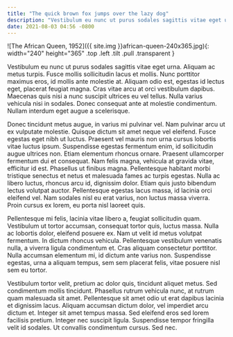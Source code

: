 ```yaml
---
title: "The quick brown fox jumps over the lazy dog"
description: "Vestibulum eu nunc ut purus sodales sagittis vitae eget urna. Aliquam ac metus turpis. Fusce mollis sollicitudin lacus et mollis."
date: 2021-08-03 04:56 -0800
---
```


![The African Queen, 1952]({{ site.img }}african-queen-240x365.jpg){: width="240" height="365" .top .left .tilt .pull .transparent }

Vestibulum eu nunc ut purus sodales sagittis vitae eget urna. Aliquam ac metus turpis. Fusce mollis sollicitudin lacus et mollis. Nunc porttitor maximus eros, id mollis ante molestie at. Aliquam odio est, egestas id lectus eget, placerat feugiat magna. Cras vitae arcu at orci vestibulum dapibus. Maecenas quis nisi a nunc suscipit ultrices eu vel tellus. Nulla varius vehicula nisi in sodales. Donec consequat ante at molestie condimentum. Nullam interdum eget augue a scelerisque.

Donec tincidunt metus augue, in varius mi pulvinar vel. Nam pulvinar arcu ut ex vulputate molestie. Quisque dictum sit amet neque vel eleifend. Fusce egestas eget nibh ut luctus. Praesent vel mauris non urna cursus lobortis vitae luctus ipsum. Suspendisse egestas fermentum enim, id sollicitudin augue ultrices non. Etiam elementum rhoncus ornare. Praesent ullamcorper fermentum dui et consequat. Nam felis magna, vehicula at gravida vitae, efficitur id est. Phasellus ut finibus magna. Pellentesque habitant morbi tristique senectus et netus et malesuada fames ac turpis egestas. Nulla ac libero luctus, rhoncus arcu id, dignissim dolor. Etiam quis justo bibendum lectus volutpat auctor. Pellentesque egestas lacus massa, id lacinia orci eleifend vel. Nam sodales nisl eu erat varius, non luctus massa viverra. Proin cursus ex lorem, eu porta nisl laoreet quis.

Pellentesque mi felis, lacinia vitae libero a, feugiat sollicitudin quam. Vestibulum ut tortor accumsan, consequat tortor quis, luctus massa. Nulla ac lobortis dolor, eleifend posuere ex. Nam ut velit id metus volutpat fermentum. In dictum rhoncus vehicula. Pellentesque vestibulum venenatis nulla, a viverra ligula condimentum et. Cras aliquam consectetur porttitor. Nulla accumsan elementum mi, id dictum ante varius non. Suspendisse egestas, urna a aliquam tempus, sem sem placerat felis, vitae posuere nisl sem eu tortor.

Vestibulum tortor velit, pretium ac dolor quis, tincidunt aliquet metus. Sed condimentum mollis tincidunt. Phasellus rutrum vehicula nunc, at rutrum quam malesuada sit amet. Pellentesque sit amet odio ut erat dapibus lacinia et dignissim lacus. Aliquam accumsan dictum dolor, vel imperdiet arcu dictum et. Integer sit amet tempus massa. Sed eleifend eros sed lorem facilisis pretium. Integer nec suscipit ligula. Suspendisse tempor fringilla velit id sodales. Ut convallis condimentum cursus. Sed nec.
